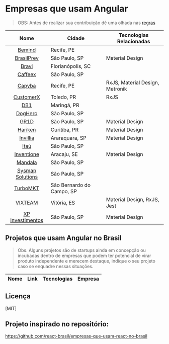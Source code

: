 # Empresas que usam Angular

> OBS: Antes de realizar sua contribuição dê uma olhada nas [regras](https://github.com/candidosales/empresas-que-usam-angular-no-brasil/blob/master/CONTRIBUTING.md)

Nome | Cidade | Tecnologias Relacionadas
:------------: | ------------------------ | ------------
[Bemind](https://sites.google.com/bemind.com.br/vagas/p%C3%A1gina-inicial/desenvolvedor-web-s%C3%AAnior?authuser=0) | Recife, PE |
[BrasilPrev](https://www1.brasilprev.com.br/) | São Paulo, SP | Material Design
[Bravi](https://bravi.com.br) | Florianópolis, SC |
[Caffeex](https://www.caffeex.com/) | São Paulo, SP |
[Capyba](https://www.capyba.com/) | Recife, PE | RxJS, Material Design, Metronik
[CustomerX](https://customerx.cx) | Toledo, PR | RxJS
[DB1](https://vagasdb1.recruiterbox.com/jobs/fk0j2cl/?utm_source=Social&utm_medium=linkedin) | Maringá, PR |
[DogHero](https://www.doghero.com.br) | São Paulo, SP |
[GR1D](https://gr1d.gupy.io/jobs/20879) | São Paulo, SP | Material Design
[Hariken](https://hariken.co/) | Curitiba, PR | Material Design
[Invillia](https://jobs.kenoby.com/invillia/job/desenvolvedor-front-end-pleno/5c6c17976409b74433f7869f) | Araraquara, SP | Material Design
[Itaú](https://github.com/frontendbr/vagas/issues/1838) | São Paulo, SP |
[Inventione](http://inventione.com.br/vagas) | Aracaju, SE | Material Design
[Mandala](https://www.mandalaclothing.com.br/) | São Paulo, SP | 
[Sysmap Solutions](http://sysmap.peoplenect.com/ats/external_applicant/?page=view_all_jobs) | São Paulo, SP |
[TurboMKT](https://www.turbomkt.com.br/carreiras/) | São Bernardo do Campo, SP |
[VIXTEAM](http://vixteam.com.br/) | Vitória, ES | Material Design, RxJS, Jest
[XP Investimentos](https://www.xpi.com.br/) | São Paulo, SP | Material Design

## Projetos que usam Angular no Brasil

> Obs. Alguns projetos são de startups ainda em concepção ou incubadas dentro de empresas que podem ter potencial de virar produto independente e merecem destaque, indique o seu projeto caso se enquadre nessas situações.

Nome | Link | Tecnologias | Empresa
------------ | ------- | ------------ | ------------


## Licença

[MIT]

## Projeto inspirado no repositório:

https://github.com/react-brasil/empresas-que-usam-react-no-brasil
